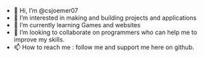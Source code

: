 - 👋 Hi, I’m @csjoemer07
- 👀 I’m interested in making and building projects and applications
- 🌱 I’m currently learning Games and websites
- 💞️ I’m looking to collaborate on programmers who can help me to improve my skills. 
- 📫 How to reach me : follow me and support me here on github. 

<!---
csjoemer07/csjoemer07 is a ✨ special ✨ repository because its `README.md` (this file) appears on your GitHub profile.
You can click the Preview link to take a look at your changes.
--->

